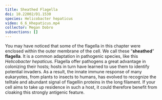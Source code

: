 ```yaml
---
title: Sheathed Flagella
doi: 10.22002/D1.1530
species: Helicobacter hepaticus
video: 6_6_Hhepaticus.mp4
collector: Megan Dobro
subsections: []
---
```


You may have noticed that some of the flagella in this chapter were enclosed within the outer membrane of the cell. We call these “**sheathed**” **flagella**. It is a common adaptation in pathogenic species, like this *Helicobacter hepaticus*. Flagella offer pathogens a great advantage in colonizing their hosts; hosts in turn have learned to use them to identify potential invaders. As a result, the innate immune response of many eukaryotes, from plants to insects to humans, has evolved to recognize the telltale and abundant signal of flagellin proteins in the long filament. If your cell aims to take up residence in such a host, it could therefore benefit from cloaking this strongly antigenic feature.

